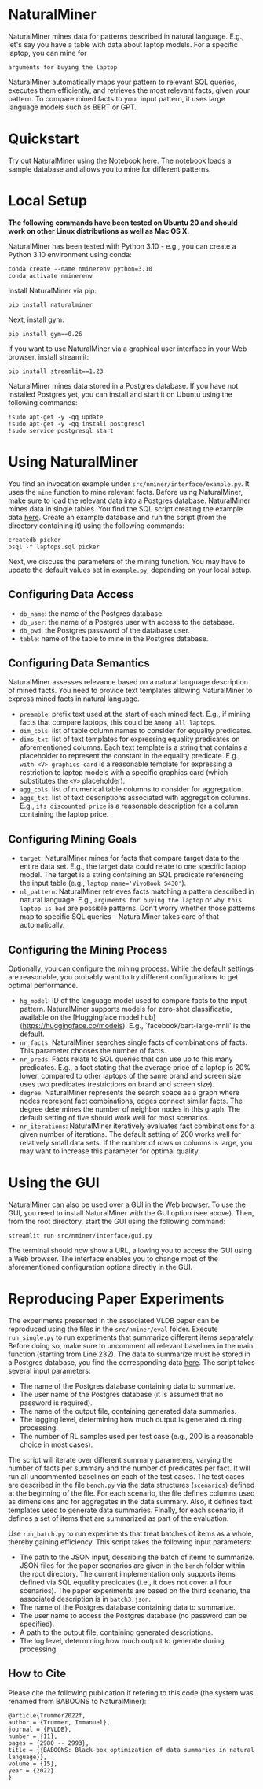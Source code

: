 # NaturalMiner

NaturalMiner mines data for patterns described in natural language. E.g., let's say you have a table with data about laptop models. For a specific laptop, you can mine for

```
arguments for buying the laptop
```

NaturalMiner automatically maps your pattern to relevant SQL queries, executes them efficiently, and retrieves the most relevant facts, given your pattern. To compare mined facts to your input pattern, it uses large language models such as BERT or GPT.

# Quickstart

Try out NaturalMiner using the Notebook [here](https://colab.research.google.com/drive/1EYbdlVgzOkf0b6PTjzntfRi_aEQaups_?usp=sharing). The notebook loads a sample database and allows you to mine for different patterns.

# Local Setup

**The following commands have been tested on Ubuntu 20 and should work on other Linux distributions as well as Mac OS X.**

NaturalMiner has been tested with Python 3.10 - e.g., you can create a Python 3.10 environment using conda:
```
conda create --name nminerenv python=3.10
conda activate nminerenv
```

Install NaturalMiner via pip:
```
pip install naturalminer
```

Next, install gym:
```
pip install gym==0.26
```

If you want to use NaturalMiner via a graphical user interface in your Web browser, install streamlit:
```
pip install streamlit==1.23
```

NaturalMiner mines data stored in a Postgres database. If you have not installed Postgres yet, you can install and start it on Ubuntu using the following commands:
```
!sudo apt-get -y -qq update
!sudo apt-get -y -qq install postgresql
!sudo service postgresql start
```

# Using NaturalMiner

You find an invocation example under `src/nminer/interface/example.py`. It uses the `mine` function to mine relevant facts. Before using NaturalMiner, make sure to load the relevant data into a Postgres database. NaturalMiner mines data in single tables. You find the SQL script creating the example data [here](https://drive.google.com/file/d/1pB6c8XnWF65vKUlDTiFVR5oeUPx9X0pN/view?usp=sharing). Create an example database and run the script (from the directory containing it) using the following commands:

```
createdb picker
psql -f laptops.sql picker
```

Next, we discuss the parameters of the mining function. You may have to update the default values set in `example.py`, depending on your local setup.

## Configuring Data Access

- `db_name`: the name of the Postgres database.
- `db_user`: the name of a Postgres user with access to the database.
- `db_pwd`: the Postgres password of the database user.
- `table`: name of the table to mine in the Postgres database.

## Configuring Data Semantics

NaturalMiner assesses relevance based on a natural language description of mined facts. You need to provide text templates allowing NaturalMiner to express mined facts in natural language.

- `preamble`: prefix text used at the start of each mined fact. E.g., if mining facts that compare laptops, this could be `Among all laptops`. 
- `dim_cols`: list of table column names to consider for equality predicates.
- `dims_txt`: list of text templates for expressing equality predicates on aforementioned columns. Each text template is a string that contains a placeholder to represent the constant in the equality predicate. E.g., `with <V> graphics card` is a reasonable template for expressing a restriction to laptop models with a specific graphics card (which substitutes the `<V>` placeholder).
- `agg_cols`: list of numerical table columns to consider for aggregation.
- `aggs_txt`: list of text descriptions associated with aggregation columns. E.g., `its discounted price` is a reasonable description for a column containing the laptop price.

## Configuring Mining Goals

- `target`: NaturalMiner mines for facts that compare target data to the entire data set. E.g., the target data could relate to one specific laptop model. The target is a string containing an SQL predicate referencing the input table (e.g., `laptop_name='VivoBook S430'`).
- `nl_pattern`: NaturalMiner retrieves facts matching a pattern described in natural language. E.g., `arguments for buying the laptop` or `why this laptop is bad` are possible patterns. Don't worry whether those patterns map to specific SQL queries - NaturalMiner takes care of that automatically.

## Configuring the Mining Process

Optionally, you can configure the mining process. While the default settings are reasonable, you probably want to try different configurations to get optimal performance.

- `hg_model`: ID of the language model used to compare facts to the input pattern. NaturalMiner supports models for zero-shot classificatio, available on the [Huggingface model hub] (https://huggingface.co/models). E.g., `facebook/bart-large-mnli' is the default.
- `nr_facts`: NaturalMiner searches single facts of combinations of facts. This parameter chooses the number of facts.
- `nr_preds`: Facts relate to SQL queries that can use up to this many predicates. E.g., a fact stating that the average price of a laptop is 20% lower, compared to other laptops of the same brand and screen size uses two predicates (restrictions on brand and screen size).
- `degree`: NaturalMiner represents the search space as a graph where nodes represent fact combinations, edges connect similar facts. The degree determines the number of neighbor nodes in this graph. The default setting of five should work well for most scenarios.
- `nr_iterations`: NaturalMiner iteratively evaluates fact combinations for a given number of iterations. The default setting of 200 works well for relatively small data sets. If the number of rows or columns is large, you may want to increase this parameter for optimal quality.

# Using the GUI

NaturalMiner can also be used over a GUI in the Web browser. To use the GUI, you need to install NaturalMiner with the GUI option (see above). Then, from the root directory, start the GUI using the following command:
```
streamlit run src/nminer/interface/gui.py
```
The terminal should now show a URL, allowing you to access the GUI using a Web browser. The interface enables you to change most of the aforementioned configuration options directly in the GUI.

# Reproducing Paper Experiments

The experiments presented in the associated VLDB paper can be reproduced using the files in the `src/nminer/eval` folder. Execute `run_single.py` to run experiments that summarize different items separately. Before doing so, make sure to uncomment all relevant baselines in the main function (starting from Line 232). The data to summarize must be stored in a Postgres database, you find the corresponding data [here](https://drive.google.com/file/d/131r8WJexU1JsmIL4Gyx9EFIZXdOTbeX7/view?usp=sharing). The script takes several input parameters:
- The name of the Postgres database containing data to summarize.
- The user name of the Postgres database (it is assumed that no password is required).
- The name of the output file, containing generated data summaries.
- The logging level, determining how much output is generated during processing.
- The number of RL samples used per test case (e.g., 200 is a reasonable choice in most cases).

The script will iterate over different summary parameters, varying the number of facts per summary and the number of predicates per fact. It will run all uncommented baselines on each of the test cases. The test cases are described in the file `bench.py` via the data structures (`scenarios`) defined at the beginning of the file. For each scenario, the file defines columns used as dimensions and for aggregates in the data summary. Also, it defines text templates used to generate data summaries. Finally, for each scenario, it defines a set of items that are summarized as part of the evaluation.

Use `run_batch.py` to run experiments that treat batches of items as a whole, thereby gaining efficiency. This script takes the following input parameters:
- The path to the JSON input, describing the batch of items to summarize. JSON files for the paper scenarios are given in the `bench` folder within the root directory. The current implementation only supports items defined via SQL equality predicates (i.e., it does not cover all four scenarios). The paper experiments are based on the third scenario, the associated description is in `batch3.json`.
- The name of the Postgres database containing data to summarize.
- The user name to access the Postgres database (no password can be specified).
- A path to the output file, containing generated descriptions.
- The log level, determining how much output to generate during processing.

## How to Cite

Please cite the following publication if refering to this code (the system was renamed from BABOONS to NaturalMiner):

```
@article{Trummer2022f,
author = {Trummer, Immanuel},
journal = {PVLDB},
number = {11},
pages = {2980 -- 2993},
title = {{BABOONS: Black-box optimization of data summaries in natural language}},
volume = {15},
year = {2022}
}
```
